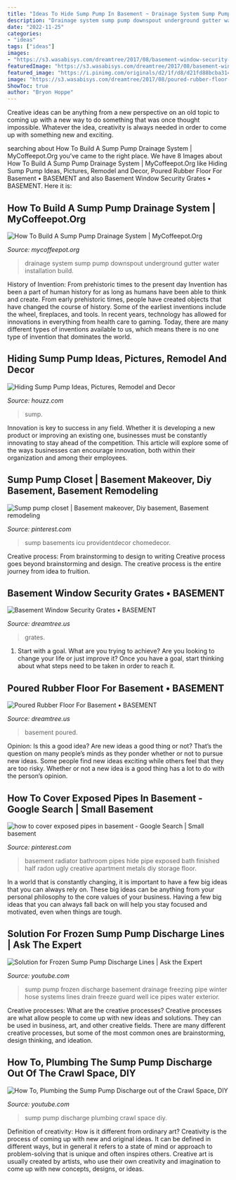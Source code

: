 ```yaml
---
title: "Ideas To Hide Sump Pump In Basement ~ Drainage System Sump Pump Downspout Underground Gutter Water Installation Build"
description: "Drainage system sump pump downspout underground gutter water installation build"
date: "2022-11-25"
categories:
- "ideas"
tags: ["ideas"]
images:
- "https://s3.wasabisys.com/dreamtree/2017/08/basement-window-security-grates-1024x1024.jpg"
featuredImage: "https://s3.wasabisys.com/dreamtree/2017/08/basement-window-security-grates-1024x1024.jpg"
featured_image: "https://i.pinimg.com/originals/d2/1f/d8/d21fd88bcba31452d9e06a0177cd6117.jpg"
image: "https://s3.wasabisys.com/dreamtree/2017/08/poured-rubber-floor-for-basement-1024x1024.jpg"
ShowToc: true
author: "Bryon Hoppe"
---
```



Creative ideas can be anything from a new perspective on an old topic to coming up with a new way to do something that was once thought impossible. Whatever the idea, creativity is always needed in order to come up with something new and exciting.

	

		
searching about How To Build A Sump Pump Drainage System | MyCoffeepot.Org you've came to the right place. We have 8 Images about How To Build A Sump Pump Drainage System | MyCoffeepot.Org like Hiding Sump Pump Ideas, Pictures, Remodel and Decor, Poured Rubber Floor For Basement • BASEMENT and also Basement Window Security Grates • BASEMENT. Here it is:
		
    
## How To Build A Sump Pump Drainage System | MyCoffeepot.Org

<img loading=lazy src="https://i.pinimg.com/originals/d2/1f/d8/d21fd88bcba31452d9e06a0177cd6117.jpg" onerror="this.onerror=null;this.src='https://tse4.mm.bing.net/th?id=OIP.V8uJGlCflfOqcaHgQw7dVAHaJ4&amp;pid=15.1';" alt="How To Build A Sump Pump Drainage System | MyCoffeepot.Org">

_Source: mycoffeepot.org_

>drainage system sump pump downspout underground gutter water installation build. 

	

History of Invention: From prehistoric times to the present day
Invention has been a part of human history for as long as humans have been able to think and create. From early prehistoric times, people have created objects that have changed the course of history. Some of the earliest inventions include the wheel, fireplaces, and tools. In recent years, technology has allowed for innovations in everything from health care to gaming. Today, there are many different types of inventions available to us, which means there is no one type of invention that dominates the world.

    
## Hiding Sump Pump Ideas, Pictures, Remodel And Decor

<img loading=lazy src="https://st.hzcdn.com/fimgs/4781824d0ffc7876_5974-w500-h666-b0-p0--traditional-basement.jpg" onerror="this.onerror=null;this.src='https://tse1.mm.bing.net/th?id=OIP.jfE62TB0tcd0stx37kSHBAHaJ3&amp;pid=15.1';" alt="Hiding Sump Pump Ideas, Pictures, Remodel and Decor">

_Source: houzz.com_

>sump. 

	

Innovation is key to success in any field. Whether it is developing a new product or improving an existing one, businesses must be constantly innovating to stay ahead of the competition. This article will explore some of the ways businesses can encourage innovation, both within their organization and among their employees.

    
## Sump Pump Closet | Basement Makeover, Diy Basement, Basement Remodeling

<img loading=lazy src="https://i.pinimg.com/originals/26/84/99/2684995932fdd1b634b61f92c6e07278.jpg" onerror="this.onerror=null;this.src='https://tse3.mm.bing.net/th?id=OIP.r6QFoL5P225c5QPuTcQbgQHaJ4&amp;pid=15.1';" alt="Sump pump closet | Basement makeover, Diy basement, Basement remodeling">

_Source: pinterest.com_

>sump basements icu providentdecor chomedecor. 

	

Creative process: From brainstorming to design to writing
Creative process goes beyond brainstorming and design. The creative process is the entire journey from idea to fruition.

    
## Basement Window Security Grates • BASEMENT

<img loading=lazy src="https://s3.wasabisys.com/dreamtree/2017/08/basement-window-security-grates-1024x1024.jpg" onerror="this.onerror=null;this.src='https://tse1.mm.bing.net/th?id=OIP.C1Pa999IoJuLcGqKUzg8FwHaHa&amp;pid=15.1';" alt="Basement Window Security Grates • BASEMENT">

_Source: dreamtree.us_

>grates. 

	

1. Start with a goal. What are you trying to achieve? Are you looking to change your life or just improve it? Once you have a goal, start thinking about what steps need to be taken in order to reach it.

    
## Poured Rubber Floor For Basement • BASEMENT

<img loading=lazy src="https://s3.wasabisys.com/dreamtree/2017/08/poured-rubber-floor-for-basement-1024x1024.jpg" onerror="this.onerror=null;this.src='https://tse2.mm.bing.net/th?id=OIP.Fq3UcbeiVG-z6rxgxZ7pNAHaHa&amp;pid=15.1';" alt="Poured Rubber Floor For Basement • BASEMENT">

_Source: dreamtree.us_

>basement poured. 

	

Opinion: Is this a good idea?
Are new ideas a good thing or not? That’s the question on many people’s minds as they ponder whether or not to pursue new ideas. Some people find new ideas exciting while others feel that they are too risky. Whether or not a new idea is a good thing has a lot to do with the person’s opinion.

    
## How To Cover Exposed Pipes In Basement - Google Search | Small Basement

<img loading=lazy src="https://i.pinimg.com/originals/eb/59/be/eb59be577a9a34cb2e6ac64bb86e4bc7.jpg" onerror="this.onerror=null;this.src='https://tse2.mm.bing.net/th?id=OIP.k-U5pt_IgUKBNUPhkRvDHwHaLL&amp;pid=15.1';" alt="how to cover exposed pipes in basement - Google Search | Small basement">

_Source: pinterest.com_

>basement radiator bathroom pipes hide pipe exposed bath finished half radon ugly creative apartment metals diy storage floor. 

	

In a world that is constantly changing, it is important to have a few big ideas that you can always rely on. These big ideas can be anything from your personal philosophy to the core values of your business. Having a few big ideas that you can always fall back on will help you stay focused and motivated, even when things are tough.

    
## Solution For Frozen Sump Pump Discharge Lines | Ask The Expert

<img loading=lazy src="https://i.ytimg.com/vi/lSohjNNl0zE/maxresdefault.jpg" onerror="this.onerror=null;this.src='https://tse1.mm.bing.net/th?id=OIP.-xifqIwJdPXj0mrlAz0r6AHaEK&amp;pid=15.1';" alt="Solution for Frozen Sump Pump Discharge Lines | Ask the Expert">

_Source: youtube.com_

>sump pump frozen discharge basement drainage freezing pipe winter hose systems lines drain freeze guard well ice pipes water exterior. 

	

Creative processes: What are the creative processes?
Creative processes are what allow people to come up with new ideas and solutions. They can be used in business, art, and other creative fields. There are many different creative processes, but some of the most common ones are brainstorming, design thinking, and ideation.

    
## How To, Plumbing The Sump Pump Discharge Out Of The Crawl Space, DIY

<img loading=lazy src="https://i.ytimg.com/vi/Hd17MrQIqEY/maxresdefault.jpg" onerror="this.onerror=null;this.src='https://tse1.mm.bing.net/th?id=OIP.XNrtUfnmMKGSKJ5vR6T6PwHaEK&amp;pid=15.1';" alt="How To, Plumbing the Sump Pump Discharge out of the Crawl Space, DIY">

_Source: youtube.com_

>sump pump discharge plumbing crawl space diy. 

	

Definition of creativity: How is it different from ordinary art?
Creativity is the process of coming up with new and original ideas. It can be defined in different ways, but in general it refers to a state of mind or approach to problem-solving that is unique and often inspires others. Creative art is usually created by artists, who use their own creativity and imagination to come up with new concepts, designs, or ideas.


